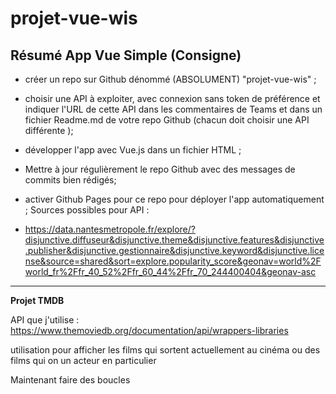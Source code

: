 # projet-vue-wis


Résumé App Vue Simple (Consigne)
---------------------
- créer un repo sur Github dénommé (ABSOLUMENT) "projet-vue-wis" ; 

- choisir une API à exploiter, avec connexion sans token de préférence et indiquer l'URL de cette API dans les commentaires de Teams et dans un fichier Readme.md de votre repo Github (chacun doit choisir une API différente );
- développer l'app avec Vue.js dans un fichier HTML ;
- Mettre à jour régulièrement le repo Github avec des messages de commits bien rédigés;
- activer Github Pages pour ce repo pour déployer l'app automatiquement ;
Sources possibles pour API :
- https://data.nantesmetropole.fr/explore/?disjunctive.diffuseur&disjunctive.theme&disjunctive.features&disjunctive.publisher&disjunctive.gestionnaire&disjunctive.keyword&disjunctive.license&source=shared&sort=explore.popularity_score&geonav=world%2Fworld_fr%2Ffr_40_52%2Ffr_60_44%2Ffr_70_244400404&geonav-asc

---------------------
**Projet TMDB**

API que j'utilise :
https://www.themoviedb.org/documentation/api/wrappers-libraries

utilisation pour afficher les films qui sortent actuellement au cinéma ou des films qui on un acteur en particulier


Maintenant faire des boucles